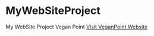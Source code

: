 # MyWebSiteProject
My WebSite Project Vegan Point
[Visit VeganPoint Website](http://veganpoint.ct.ws/)
